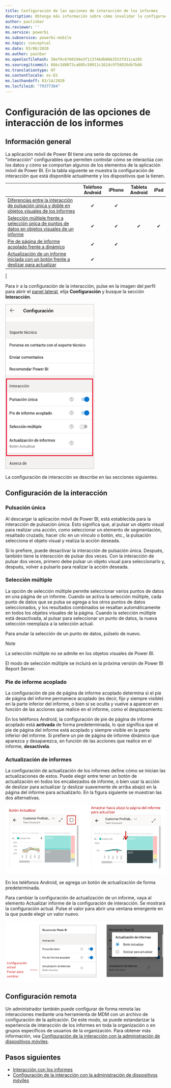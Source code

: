 ```yaml
---
title: Configuración de las opciones de interacción de los informes
description: Obtenga más información sobre cómo invalidar la configuración de interacción predeterminada de los informes.
author: paulinbar
ms.reviewer: ''
ms.service: powerbi
ms.subservice: powerbi-mobile
ms.topic: conceptual
ms.date: 03/08/2020
ms.author: painbar
ms.openlocfilehash: 58ef9c6760194e3f11374bdb0663552fd11ce285
ms.sourcegitcommit: 6bbc3d0073ca605c50911c162dc9f58926db7b66
ms.translationtype: HT
ms.contentlocale: es-ES
ms.lasthandoff: 03/14/2020
ms.locfileid: "79377384"
---
```

# <a name="configure-report-interaction-settings"></a>Configuración de las opciones de interacción de los informes

## <a name="overview"></a>Información general

La aplicación móvil de Power BI tiene una serie de opciones de "interacción" configurables que permiten controlar cómo se interactúa con los datos y cómo se comportan algunos de los elementos de la aplicación móvil de Power BI. En la tabla siguiente se muestra la configuración de interacción que está disponible actualmente y los dispositivos que la tienen.

|| Teléfono Android | iPhone | Tableta Android  | iPad |
|-|:-:|:-:|:-:|:-:|
| [Diferencias entre la interacción de pulsación única y doble en objetos visuales de los informes](#single-tap) |✔|✔|||
| [Selección múltiple frente a selección única de puntos de datos en objetos visuales de un informe](#multi-select) |✔|✔|✔|✔|
| [Pie de página de informe acoplado frente a dinámico](#docked-report-footer) |✔|✔|||
| [Actualización de un informe iniciada con un botón frente a deslizar para actualizar](#report-refresh) |✔||||
|

Para ir a la configuración de la interacción, pulse en la imagen del perfil para abrir el [panel lateral](./mobile-apps-home-page.md#header), elija **Configuración** y busque la sección **Interacción**.

![Configuración de la interacción](./media/mobile-app-interaction-settings/powerbi-mobile-app-interactions-section.png)

La configuración de interacción se describe en las secciones siguientes.

## <a name="interaction-settings"></a>Configuración de la interacción

### <a name="single-tap"></a>Pulsación única
Al descargar la aplicación móvil de Power BI, está establecida para la interacción de pulsación única. Esto significa que, al pulsar un objeto visual para realizar una acción, como seleccionar un elemento de segmentación, resaltado cruzado, hacer clic en un vínculo o botón, etc., la pulsación selecciona el objeto visual y realiza la acción deseada.

Si lo prefiere, puede desactivar la interacción de pulsación única. Después, también tiene la interacción de pulsar dos veces. Con la interacción de pulsar dos veces, primero debe pulsar un objeto visual para seleccionarlo y, después, volver a pulsarlo para realizar la acción deseada.

### <a name="multi-select"></a>Selección múltiple

La opción de selección múltiple permite seleccionar varios puntos de datos en una página de un informe. Cuando se activa la selección múltiple, cada punto de datos que se pulsa se agrega a los otros puntos de datos seleccionados, y los resultados combinados se resaltan automáticamente en todos los objetos visuales de la página. Cuando la selección múltiple está desactivada, al pulsar para seleccionar un punto de datos, la nueva selección reemplaza a la selección actual.

Para anular la selección de un punto de datos, púlselo de nuevo.

>[!NOTE]
>La selección múltiple no se admite en los objetos visuales de Power BI.
>
>El modo de selección múltiple se incluirá en la próxima versión de Power BI Report Server.

### <a name="docked-report-footer"></a>Pie de informe acoplado

La configuración de pie de página de informe acoplado determina si el pie de página del informe permanece acoplado (es decir, fijo y siempre visible) en la parte inferior del informe, o bien si se oculta y vuelve a aparecer en función de las acciones que realice en el informe, como el desplazamiento.

En los teléfonos Android, la configuración de pie de página de informe acoplado está **activada** de forma predeterminada, lo que significa que el pie de página del informe está acoplado y siempre visible en la parte inferior del informe. Si prefiere un pie de página de informe dinámico que aparezca y desaparezca, en función de las acciones que realice en el informe, **desactívela**.

### <a name="report-refresh"></a>Actualización de informes

La configuración de actualización de los informes define cómo se inician las actualizaciones de estos. Puede elegir entre tener un botón de actualización en todos los encabezados de informe, o bien usar la acción de deslizar para actualizar (y deslizar suavemente de arriba abajo) en la página del informe para actualizarlo. En la figura siguiente se muestran las dos alternativas. 

![Botón de actualización frente a deslizar para actualizar](./media/mobile-app-interaction-settings/powerbi-mobile-app-interactions-refresh-button-versus-pull.png)

En los teléfonos Android, se agrega un botón de actualización de forma predeterminada.

Para cambiar la configuración de actualización de un informe, vaya al elemento Actualizar informe de la configuración de interacción. Se mostrará la configuración actual. Pulse el valor para abrir una ventana emergente en la que puede elegir un valor nuevo.

![Establecimiento de la actualización](./media/mobile-app-interaction-settings/powerbi-mobile-app-interactions-set-refresh.png)

## <a name="remote-configuration"></a>Configuración remota

Un administrador también puede configurar de forma remota las interacciones mediante una herramienta de MDM con un archivo de configuración de la aplicación. De este modo, se puede estandarizar la experiencia de interacción de los informes en toda la organización o en grupos específicos de usuarios de la organización. Para obtener más información, vea [Configuración de la interacción con la administración de dispositivos móviles](./mobile-app-configuration.md).


## <a name="next-steps"></a>Pasos siguientes
* [Interacción con los informes](./mobile-reports-in-the-mobile-apps.md#interact-with-reports)
* [Configuración de la interacción con la administración de dispositivos móviles](./mobile-app-configuration.md)

